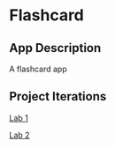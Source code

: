 # Flashcard
## App Description
A flashcard app

## Project Iterations

[Lab 1](docs/lab1.md)

[Lab 2](docs/lab2.md)

